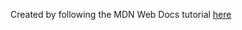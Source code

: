 Created by following the MDN Web Docs tutorial [here](https://developer.mozilla.org/en-US/docs/WebAssembly/Rust_to_Wasm)